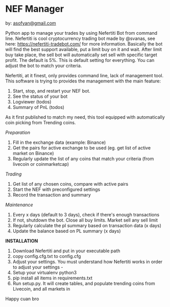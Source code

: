 # NEF Manager

by: asofyan@gmail.com

Python app to manage your trades by using Nefertiti Bot from command line. Nefertiti is cool cryptocurrency trading bot made by @svanas, see here: https://nefertiti-tradebot.com/ for more information. Basically the bot will find the best support available, put a limit buy on it and wait. After limit buy take place, the sell bot will automatically set sell with specific target profit. The default is 5%. This is default setting for everything. You can adjust the bot to match your criteria.

Nefertiti, at it finest, only provides command line, lack of management tool. This software is trying to provides the management with the main feature:
1. Start, stop, and restart your NEF bot.
2. See the status of your bot
3. Logviewer (todos)
4. Summary of PnL (todos)

As it first published to match my need, this tool equipped with automatically coin picking from Trending coins.

*Preparation*
1. Fill in the exchange data (example: Binance)
2. Get the pairs for active exchange to be used (eg. get list of active market on Binance)
3. Regularly update the list of any coins that match your criteria (from livecoin or coinmarketcap)

*Trading*
1. Get list of any chosen coins, compare with active pairs
2. Start the NEF with preconfigured settings
3. Record the transaction and summary

*Maintenance*
1. Every x days (default to 3 days), check if there's enough transactions
2. If not, shutdown the bot. Close all buy limits. Market sell any sell limit
3. Regularly calculate the pl summary based on transaction data (x days)
4. Update the balance based on PL summary  (x days)

**INSTALLATION**
1. Download Nefertiti and put in your executable path
1. copy config.cfg.txt to config.cfg
2. Adjust your settings. You must understand how Nefertiti works in order to adjust your settings - 
3. Setup your virtualenv python3
4. pip install all items in requirements.txt
5. Run setup.py. It will create tables, and populate trending coins from Livecoin, and all markets in

Happy cuan bro
